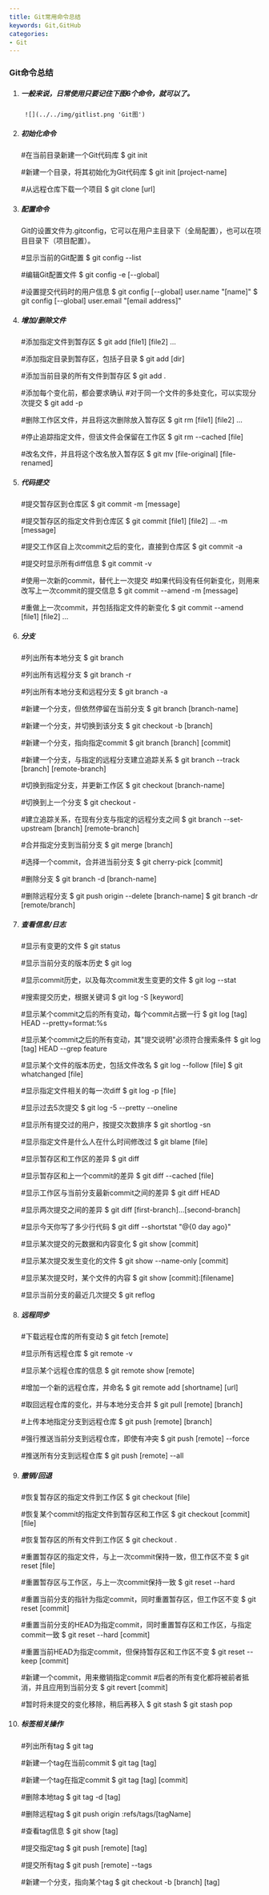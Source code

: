 ```yaml
---
title: Git常用命令总结
keywords: Git,GitHub
categories:
- Git
---
```

### Git命令总结
1.	##### 一般来说，日常使用只要记住下图6个命令，就可以了。
		 ![](../../img/gitlist.png 'Git图')
    
2.	##### 初始化命令 
	> 
	#在当前目录新建一个Git代码库
	$ git init
	> 
	#新建一个目录，将其初始化为Git代码库
	$ git init [project-name]
	> 
	#从远程仓库下载一个项目
	$ git clone [url]
	
3.	##### 配置命令 
	Git的设置文件为.gitconfig，它可以在用户主目录下（全局配置），也可以在项目目录下（项目配置）。
	> 
	#显示当前的Git配置
	$ git config --list
	> 
	#编辑Git配置文件
	$ git config -e [--global]
	> 
	#设置提交代码时的用户信息
	$ git config [--global] user.name "[name]"
	$ git config [--global] user.email "[email address]"
    
4.	##### 增加/删除文件
	> 
	#添加指定文件到暂存区
	$ git add [file1] [file2] ...
	> 
	#添加指定目录到暂存区，包括子目录
	$ git add [dir]
	> 
	#添加当前目录的所有文件到暂存区
	$ git add .
	> 
	#添加每个变化前，都会要求确认
	#对于同一个文件的多处变化，可以实现分次提交
	$ git add -p
	> 
	#删除工作区文件，并且将这次删除放入暂存区
	$ git rm [file1] [file2] ...
	> 
	#停止追踪指定文件，但该文件会保留在工作区
	$ git rm --cached [file]
	> 
	#改名文件，并且将这个改名放入暂存区
	$ git mv [file-original] [file-renamed]

5.	##### 代码提交
	> 
	#提交暂存区到仓库区
	$ git commit -m [message]
	> 
	#提交暂存区的指定文件到仓库区
	$ git commit [file1] [file2] ... -m [message]
	> 
	#提交工作区自上次commit之后的变化，直接到仓库区
	$ git commit -a
	> 
	#提交时显示所有diff信息
	$ git commit -v
	> 
	#使用一次新的commit，替代上一次提交
	#如果代码没有任何新变化，则用来改写上一次commit的提交信息
	$ git commit --amend -m [message]
	> 
	#重做上一次commit，并包括指定文件的新变化
	$ git commit --amend [file1] [file2] ...

6.	##### 分支
	> 
	#列出所有本地分支
	$ git branch
	> 
	#列出所有远程分支
	$ git branch -r
	> 
	#列出所有本地分支和远程分支
	$ git branch -a
	> 
	#新建一个分支，但依然停留在当前分支
	$ git branch [branch-name]
	> 
	#新建一个分支，并切换到该分支
	$ git checkout -b [branch]
	> 
	#新建一个分支，指向指定commit
	$ git branch [branch] [commit]
	> 
	#新建一个分支，与指定的远程分支建立追踪关系
	$ git branch --track [branch] [remote-branch]
	> 
	#切换到指定分支，并更新工作区
	$ git checkout [branch-name]
	> 
	#切换到上一个分支
	$ git checkout -
	> 
	#建立追踪关系，在现有分支与指定的远程分支之间
	$ git branch --set-upstream [branch] [remote-branch]
	> 
	#合并指定分支到当前分支
	$ git merge [branch]
	> 
	#选择一个commit，合并进当前分支
	$ git cherry-pick [commit]
	> 
	#删除分支
	$ git branch -d [branch-name]
	> 
	#删除远程分支
	$ git push origin --delete [branch-name]
	$ git branch -dr [remote/branch]

7.	##### 查看信息/日志
	> 
	#显示有变更的文件
	$ git status
	> 
	#显示当前分支的版本历史
	$ git log
	> 
	#显示commit历史，以及每次commit发生变更的文件
	$ git log --stat
	> 
	#搜索提交历史，根据关键词
	$ git log -S [keyword]
	> 
	#显示某个commit之后的所有变动，每个commit占据一行
	$ git log [tag] HEAD --pretty=format:%s
	> 
	#显示某个commit之后的所有变动，其"提交说明"必须符合搜索条件
	$ git log [tag] HEAD --grep feature
	> 
	#显示某个文件的版本历史，包括文件改名
	$ git log --follow [file]
	$ git whatchanged [file]
	> 
	#显示指定文件相关的每一次diff
	$ git log -p [file]
	> 
	#显示过去5次提交
	$ git log -5 --pretty --oneline
	> 
	#显示所有提交过的用户，按提交次数排序
	$ git shortlog -sn
	> 
	#显示指定文件是什么人在什么时间修改过
	$ git blame [file]
	> 
	#显示暂存区和工作区的差异
	$ git diff
	> 
	#显示暂存区和上一个commit的差异
	$ git diff --cached [file]
	> 
	#显示工作区与当前分支最新commit之间的差异
	$ git diff HEAD
	> 
	#显示两次提交之间的差异
	$ git diff [first-branch]...[second-branch]
	> 
	#显示今天你写了多少行代码
	$ git diff --shortstat "@{0 day ago}"
	> 
	#显示某次提交的元数据和内容变化
	$ git show [commit]
	> 
	#显示某次提交发生变化的文件
	$ git show --name-only [commit]
	> 
	#显示某次提交时，某个文件的内容
	$ git show [commit]:[filename]
	> 
	#显示当前分支的最近几次提交
	$ git reflog
	
8.	##### 远程同步
	> 
	#下载远程仓库的所有变动
	$ git fetch [remote]
	> 
	#显示所有远程仓库
	$ git remote -v
	> 
	#显示某个远程仓库的信息
	$ git remote show [remote]
	> 
	#增加一个新的远程仓库，并命名
	$ git remote add [shortname] [url]
	> 
	#取回远程仓库的变化，并与本地分支合并
	$ git pull [remote] [branch]
	> 
	#上传本地指定分支到远程仓库
	$ git push [remote] [branch]
	> 
	#强行推送当前分支到远程仓库，即使有冲突
	$ git push [remote] --force
	> 
	#推送所有分支到远程仓库
	$ git push [remote] --all

9.	##### 撤销/回退
	> 
	#恢复暂存区的指定文件到工作区
	$ git checkout [file]
	> 
	#恢复某个commit的指定文件到暂存区和工作区
	$ git checkout [commit] [file]
	> 
	#恢复暂存区的所有文件到工作区
	$ git checkout .
	> 
	#重置暂存区的指定文件，与上一次commit保持一致，但工作区不变
	$ git reset [file]
	> 
	#重置暂存区与工作区，与上一次commit保持一致
	$ git reset --hard
	> 
	#重置当前分支的指针为指定commit，同时重置暂存区，但工作区不变
	$ git reset [commit]
	> 
	#重置当前分支的HEAD为指定commit，同时重置暂存区和工作区，与指定commit一致
	$ git reset --hard [commit]
	> 
	#重置当前HEAD为指定commit，但保持暂存区和工作区不变
	$ git reset --keep [commit]
	> 
	#新建一个commit，用来撤销指定commit
	#后者的所有变化都将被前者抵消，并且应用到当前分支
	$ git revert [commit]
	> 
	#暂时将未提交的变化移除，稍后再移入
	$ git stash
	$ git stash pop
	
10.	##### 标签相关操作
	> 
	#列出所有tag
	$ git tag
	> 
	#新建一个tag在当前commit
	$ git tag [tag]
	> 
	#新建一个tag在指定commit
	$ git tag [tag] [commit]
	> 
	#删除本地tag
	$ git tag -d [tag]
	> 
	#删除远程tag
	$ git push origin :refs/tags/[tagName]
	> 
	#查看tag信息
	$ git show [tag]
	> 
	#提交指定tag
	$ git push [remote] [tag]
	> 
	#提交所有tag
	$ git push [remote] --tags
	> 
	#新建一个分支，指向某个tag
	$ git checkout -b [branch] [tag]